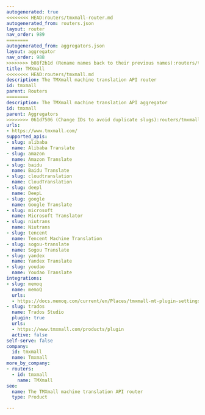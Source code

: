 ```yaml
---
autogenerated: true
<<<<<<<< HEAD:routers/tmxmall-router.md
autogenerated_from: routers.json
layout: router
nav_order: 989
========
autogenerated_from: aggregators.json
layout: aggregator
nav_order: 988
>>>>>>>> b08f2b1d (Rename names back to their previous names):routers/tmxmall.md
title: TMXmall
<<<<<<<< HEAD:routers/tmxmall.md
description: The TMXmall machine translation API router
id: tmxmall
parent: Routers
========
description: The TMXmall machine translation API aggregator
id: tmxmall
parent: Aggregators
>>>>>>>> 061d7506 (Change IDs to avoid duplicate slugs):routers/tmxmall-router.md
urls:
- https://www.tmxmall.com/
supported_apis:
- slug: alibaba
  name: Alibaba Translate
- slug: amazon
  name: Amazon Translate
- slug: baidu
  name: Baidu Translate
- slug: cloudtranslation
  name: CloudTranslation
- slug: deepl
  name: DeepL
- slug: google
  name: Google Translate
- slug: microsoft
  name: Microsoft Translator
- slug: niutrans
  name: Niutrans
- slug: tencent
  name: Tencent Machine Translation
- slug: sogou-translate
  name: Sogou Translate
- slug: yandex
  name: Yandex Translate
- slug: youdao
  name: Youdao Translate
integrations:
- slug: memoq
  name: memoQ
  urls:
  - https://docs.memoq.com/current/en/Places/tmxmall-mt-plugin-settings.html
- slug: trados
  name: Trados Studio
  plugin: true
  urls:
  - https://www.tmxmall.com/products/plugin
  active: false
self-serve: false
company:
  id: tmxmall
  name: Tmxmall
more_by_company:
- routers:
  - id: tmxmall
    name: TMXmall
seo:
  name: The TMXmall machine translation API router
  type: Product

---
```


